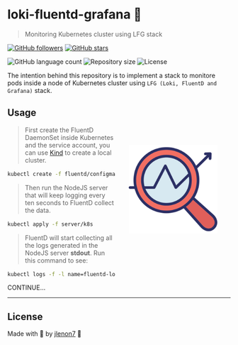 # loki-fluentd-grafana 🔎

> Monitoring Kubernetes cluster using LFG stack

[![GitHub followers](https://img.shields.io/github/followers/jlenon7.svg?style=social&label=Follow&maxAge=2592000)](https://github.com/jlenon7?tab=followers)
[![GitHub stars](https://img.shields.io/github/stars/jlenon7/loki-fluentd-grafana.svg?style=social&label=Star&maxAge=2592000)](https://github.com/jlenon7/loki-fluentd-grafana/stargazers/)

<p>
  <img alt="GitHub language count" src="https://img.shields.io/github/languages/count/jlenon7/loki-fluentd-grafana?style=for-the-badge&logo=appveyor">

  <img alt="Repository size" src="https://img.shields.io/github/repo-size/jlenon7/loki-fluentd-grafana?style=for-the-badge&logo=appveyor">

  <img alt="License" src="https://img.shields.io/badge/license-MIT-brightgreen?style=for-the-badge&logo=appveyor">
</p>

The intention behind this repository is to implement a stack to monitore pods inside a node of Kubernetes cluster using `LFG (Loki, FluentD and Grafana)` stack.

<img src=".github/monitoring.png" width="200px" align="right" hspace="30px" vspace="100px">

## Usage

> First create the FluentD DaemonSet inside Kubernetes and the service account, you can use [Kind](https://kind.sigs.k8s.io/) to create a local cluster.

```bash
kubectl create -f fluentd/configmap.yaml -f fluentd/daemonset.yaml -f fluentd/service-account.yaml
```

> Then run the NodeJS server that will keep logging every ten seconds to FluentD collect the data.

```bash
kubectl apply -f server/k8s
```

> FluentD will start collecting all the logs generated in the NodeJS server **stdout**. Run this command to see: 

```bash
kubectl logs -f -l name=fluentd-logging -n kube-system 
```

CONTINUE...

---

## License

Made with 🖤 by [jlenon7](https://github.com/jlenon7) :wave:
